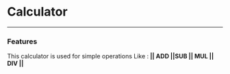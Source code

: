 <h1>Calculator</h1>
<hr>
<h3>Features</h3>
<p>This calculator is used for simple operations Like :<b> || ADD ||SUB || MUL || DIV ||</b></p>
